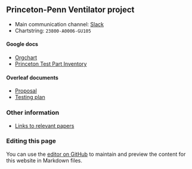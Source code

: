 ## Princeton-Penn Ventilator project

* Main communication channel: [Slack](princeton-pennvents.slack.com)
* Chartstring: `23800-A0006-GU105`

#### Google docs

* [Orgchart](https://docs.google.com/presentation/d/1PWL4JUY7v97TIepXCfLhH-9JfaQyptegDhpvzKGCoSA/edit?usp=sharing)
* [Princeton Test Part Inventory](https://docs.google.com/spreadsheets/d/13S18SEMJYfF9nv5weUMxtT3ABt-1Xu-hBY0MWIq9YxQ/edit?usp=sharing)

#### Overleaf documents

* [Proposal](https://www.overleaf.com/6684762272wszrnqcwfjpy)
* [Testing plan](https://www.overleaf.com/project/5e88690ae03b600001257df2)


### Other information

* [Links to relevant papers](/research)

### Editing this page

You can use the [editor on GitHub](https://github.com/Princeton-Penn-Vents/Princeton-Penn-Vents.github.io/edit/master/index.md) to maintain and preview the content for this website in Markdown files.
